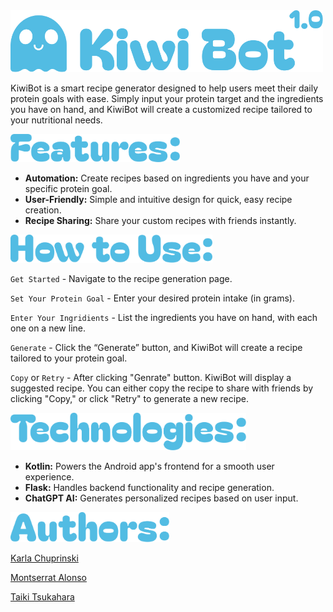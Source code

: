 <img src="https://github.com/Montse58/KiwiBot/raw/main/ReadMe-Assets/logo.svg" alt="KiwiBot Logo" width="500px">


KiwiBot is a smart recipe generator designed to help users meet their daily protein goals with ease. Simply input your protein target and the ingredients you have on hand, and KiwiBot will create a customized recipe tailored to your nutritional needs.

<img src="https://github.com/Montse58/KiwiBot/raw/main/ReadMe-Assets/features.svg" alt="Features" height="45px">

- **Automation:** Create recipes based on ingredients you have and your specific protein goal.
- **User-Friendly:** Simple and intuitive design for quick, easy recipe creation.
- **Recipe Sharing:** Share your custom recipes with friends instantly.


<img src="https://github.com/Montse58/KiwiBot/raw/main/ReadMe-Assets/how-to.svg" alt="Features" height="45px">

`Get Started` - Navigate to the recipe generation page.

`Set Your Protein Goal` - Enter your desired protein intake (in grams).

`Enter Your Ingridients` - List the ingredients you have on hand, with each one on a new line.

`Generate` - Click the “Generate” button, and KiwiBot will create a recipe tailored to your protein goal.

`Copy` or `Retry` - After clicking "Genrate" button. KiwiBot will display a suggested recipe. You can either copy the recipe to share with friends by clicking "Copy," or click "Retry" to generate a new recipe.

<img src="https://github.com/Montse58/KiwiBot/raw/main/ReadMe-Assets/technologies.svg" alt="Technnologies" height="60px">

- **Kotlin:** Powers the Android app's frontend for a smooth user experience.
- **Flask:** Handles backend functionality and recipe generation.
- **ChatGPT AI:** Generates personalized recipes based on user input.

<img src="https://github.com/Montse58/KiwiBot/raw/main/ReadMe-Assets/authors.svg" alt="Authors" height="48px">


[Karla Chuprinski](https://github.com/kachup1)

[Montserrat Alonso](https://github.com/Montse58)

[Taiki Tsukahara](https://github.com/veenx0704)

